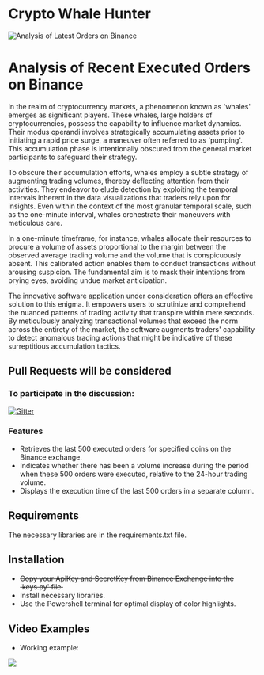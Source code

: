 # Crypto Whale Hunter

![Analysis of Latest Orders on Binance](https://drive.google.com/uc?export=view&id=1pdcUUgMwbZE4zWgKJIwzKTFZXcz6cIne)

# Analysis of Recent Executed Orders on Binance
In the realm of cryptocurrency markets, a phenomenon known as 'whales' emerges as significant players. These whales, large holders of cryptocurrencies, possess the capability to influence market dynamics. Their modus operandi involves strategically accumulating assets prior to initiating a rapid price surge, a maneuver often referred to as 'pumping'. This accumulation phase is intentionally obscured from the general market participants to safeguard their strategy.

To obscure their accumulation efforts, whales employ a subtle strategy of augmenting trading volumes, thereby deflecting attention from their activities. They endeavor to elude detection by exploiting the temporal intervals inherent in the data visualizations that traders rely upon for insights. Even within the context of the most granular temporal scale, such as the one-minute interval, whales orchestrate their maneuvers with meticulous care.

In a one-minute timeframe, for instance, whales allocate their resources to procure a volume of assets proportional to the margin between the observed average trading volume and the volume that is conspicuously absent. This calibrated action enables them to conduct transactions without arousing suspicion. The fundamental aim is to mask their intentions from prying eyes, avoiding undue market anticipation.

The innovative software application under consideration offers an effective solution to this enigma. It empowers users to scrutinize and comprehend the nuanced patterns of trading activity that transpire within mere seconds. By meticulously analyzing transactional volumes that exceed the norm across the entirety of the market, the software augments traders' capability to detect anomalous trading actions that might be indicative of these surreptitious accumulation tactics.

## Pull Requests will be considered

### To participate in the discussion:

[![Gitter](https://badges.gitter.im/hamdi-yilmaz-Bitcoin-Arbitrage-Auto-Trading-Bot/community.svg)](https://gitter.im/hamdi-yilmaz-Bitcoin-Arbitrage-Auto-Trading-Bot/community?utm_source=badge&utm_medium=badge&utm_campaign=pr-badge)

### Features
- Retrieves the last 500 executed orders for specified coins on the Binance exchange.
- Indicates whether there has been a volume increase during the period when these 500 orders were executed, relative to the 24-hour trading volume.
- Displays the execution time of the last 500 orders in a separate column.

## Requirements
The necessary libraries are in the requirements.txt file.

## Installation
- ~~Copy your ApiKey and SecretKey from Binance Exchange into the 'keys.py' file.~~
- Install necessary libraries.
- Use the Powershell terminal for optimal display of color highlights.

## Video Examples

- Working example:

[![](http://img.youtube.com/vi/f3QOvMn1c8w/0.jpg)](http://www.youtube.com/watch?v=f3QOvMn1c8w "")

